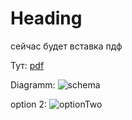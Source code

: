 # Heading

сейчас будет вставка пдф

Тут: [pdf]([label](Tasks1-5.pdf))

Diagramm:
![schema](![optionOne](../../Desktop/SQL%207-8.png))


option 2:
![optionTwo](https://i.postimg.cc/d3mbdh94/Tasks1-5.png)